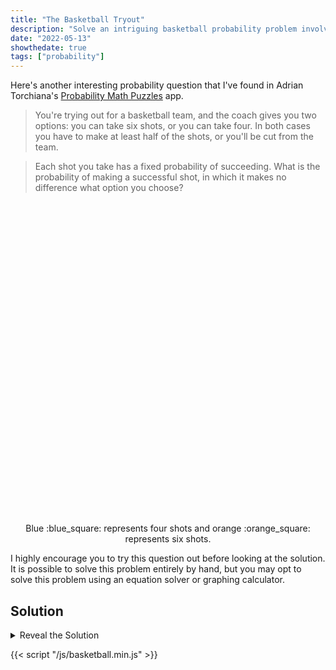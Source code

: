```yaml
---
title: "The Basketball Tryout"
description: "Solve an intriguing basketball probability problem involving tryouts and conditional probability. Learn how to approach complex probability scenarios with mathematical rigor."
date: "2022-05-13"
showthedate: true
tags: ["probability"]
---
```


Here's another interesting probability question that I've found in Adrian
Torchiana's [Probability Math Puzzles](https://github.com/atorch/probability_puzzles) app.

> You're trying out for a basketball team, and the coach gives you two options: you can take six shots, or you can take
> four. In both cases you have to make at least half of the shots, or you'll be cut from the team.

> Each shot you take has a fixed probability of succeeding. What is the probability of making a successful shot, in
> which it makes no difference what option you choose?

<style>
@media (prefers-color-scheme: dark) {
    .y.axis-label {
        stroke: white;
    }
    .x.axis-label {
        stroke: white;
    }
}
</style>

<div id="plot" style="text-align: center; height: 500px;"></div>

<p align="center">Blue :blue_square: represents four shots and orange :orange_square: represents six shots.</p>

I highly encourage you to try this question out before looking at the solution. It is possible to solve this problem
entirely by hand, but you may opt to solve this problem using an equation solver or graphing calculator.

## Solution

<details>
<summary>Reveal the Solution</summary>
<p>As you can see, it looks like \( 0.6 \) is the solution, but why?</p>

For fixed probabilities, the [binomial distribution](https://en.wikipedia.org/wiki/Binomial_distribution) is used.

<p>
\[
P_x = {n \choose x} p^x \left( 1-p \right)^{n-x}
\]
</p>

where:

* <p>\( P \): binomial probability</p>
* <p>\( p \): probability of success on a single trial</p>
* <p>\( x \): number of times for a specific outcome within \( n \) trials</p>
* <p>\( n \): number of trials</p>
* <p>\( {n \choose x} = \frac{n!}{x!\left(n-x\right)!} \)</p>

<p>Using the binomial distribution formula, we can calculate the probability of making the tryout given four shots, with
fixed probability \( p \).</p>

<p>
\begin{aligned}
P_4 + P_3 + P_2 &= {4 \choose 4} p^4 \left( 1-p \right)^0 + {4 \choose 3} p^3 \left( 1-p \right)^1 + {4 \choose 2} p^2 \left( 1-p \right)^2 
\\ &= p^4 + 4 p^3 \left( 1-p \right) + 6 p^2 \left( 1-p \right)^2
\\ &= 3 p^4 - 8 p^3 + 6 p^2
\end{aligned}
</p>

We can do the same for six shots.

<p>
\begin{aligned}
P_6 + P_5 + P_4 + P_3 &= {6 \choose 6} p^6 \left( 1-p \right)^0 + {6 \choose 5} p^5 \left( 1-p \right)^1 + {6 \choose 4} p^4 \left( 1-p \right)^2 + {6 \choose 3} p^3 \left( 1-p \right)^3
\\ &= p^6 + 6 p^5 \left( 1-p \right) + 15 p^4 \left( 1-p \right)^2 + 20 p^3 \left( 1-p \right)^3
\\ &= -10 p^6 + 36 p^5 - 45 p^4 + 20 p^3
\end{aligned}
</p>

<p>Now, we need to solve for \( p \),</p>

<p>
\[
3 p^4 - 8 p^3 + 6 p^2 = -10 p^6 + 36 p^5 - 45 p^4 + 20 p^3
\]
</p>

Move to one side,

<p>
\[
-10 p^6 + 36 p^5 - 48 p^4 + 28 p^3 - 6 p^2 = 0
\]
</p>

<p>Simplify a bit (we know that \( p = 0 \) is definitely not a valid solution),</p>

<p>
\[
\frac{-10 p^6 + 36 p^5 - 48 p^4 + 28 p^3 - 6 p^2}{-2 p^2} = \frac{0}{-2 p^2}
\]
\[
5 p^4 - 18 p^3 + 24 p^2 - 14 p + 3 = 0
\]
</p>

Using the [rational root theorem](https://en.wikipedia.org/wiki/Rational_root_theorem) we can brute-force possible
factors relatively easily.

We are left with,

<p>
\[
\left( p - 1 \right)^3 \left( 5p - 3 \right) = 0
\]
</p>

<p>We know that \( p = 1 \) is not a valid solution, hence we solve for \( 5p - 3 = 0 \)</p>

<p>
\[
p = \frac{3}{5} = 0.6
\]
</p>

### A Fun Little Sidenote

Have you noticed that depending on the rules of a game, lower or higher skilled players can be favored?

<p>For basketball shooters with a \( < 0.6 \) shooting percentage, it is more favorable to take four shots.</p>

<p>For basketball shooters with a \( > 0.6 \) shooting percentage, it is more favorable to take six shots.</p>

Parallels can be made to real-life sports, where upsets in hockey are much more common than upsets in basketball.

{{< youtube HNlgISa9Giw >}}

</details>

<script src="https://polyfill.io/v3/polyfill.min.js?features=es6"></script>
<script id="MathJax-script" async src="https://cdn.jsdelivr.net/npm/mathjax@3/es5/tex-mml-chtml.js"></script>
<script src="https://unpkg.com/function-plot/dist/function-plot.js"></script>
{{< script "/js/basketball.min.js" >}}
